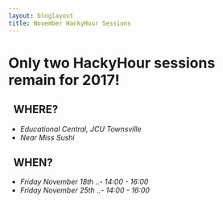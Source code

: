 ```yaml
---
layout: bloglayout
title: November HackyHour Sessions
---
```


Only two HackyHour sessions remain for 2017!
============================================

&nbsp;&nbsp;WHERE?
------------------

- *Educational Central, JCU Townsville*
- *Near Miss Sushi*

&nbsp;&nbsp;WHEN?
-----------------

- *Friday November 18th*
..- *14:00 - 16:00*
- *Friday November 25th*
..- *14:00 - 16:00*
